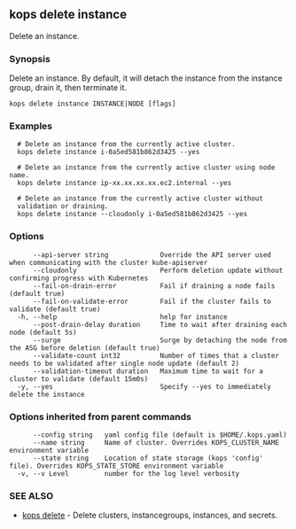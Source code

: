 
<!--- This file is automatically generated by make gen-cli-docs; changes should be made in the go CLI command code (under cmd/kops) -->

## kops delete instance

Delete an instance.

### Synopsis

Delete an instance. By default, it will detach the instance from the instance group, drain it, then terminate it.

```
kops delete instance INSTANCE|NODE [flags]
```

### Examples

```
  # Delete an instance from the currently active cluster.
  kops delete instance i-0a5ed581b862d3425 --yes
  
  # Delete an instance from the currently active cluster using node name.
  kops delete instance ip-xx.xx.xx.xx.ec2.internal --yes
  
  # Delete an instance from the currently active cluster without
  validation or draining.
  kops delete instance --cloudonly i-0a5ed581b862d3425 --yes
```

### Options

```
      --api-server string             Override the API server used when communicating with the cluster kube-apiserver
      --cloudonly                     Perform deletion update without confirming progress with Kubernetes
      --fail-on-drain-error           Fail if draining a node fails (default true)
      --fail-on-validate-error        Fail if the cluster fails to validate (default true)
  -h, --help                          help for instance
      --post-drain-delay duration     Time to wait after draining each node (default 5s)
      --surge                         Surge by detaching the node from the ASG before deletion (default true)
      --validate-count int32          Number of times that a cluster needs to be validated after single node update (default 2)
      --validation-timeout duration   Maximum time to wait for a cluster to validate (default 15m0s)
  -y, --yes                           Specify --yes to immediately delete the instance
```

### Options inherited from parent commands

```
      --config string   yaml config file (default is $HOME/.kops.yaml)
      --name string     Name of cluster. Overrides KOPS_CLUSTER_NAME environment variable
      --state string    Location of state storage (kops 'config' file). Overrides KOPS_STATE_STORE environment variable
  -v, --v Level         number for the log level verbosity
```

### SEE ALSO

* [kops delete](kops_delete.md)	 - Delete clusters, instancegroups, instances, and secrets.


